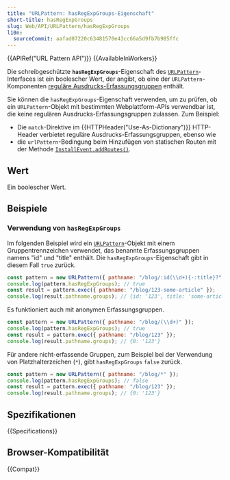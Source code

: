 ```yaml
---
title: "URLPattern: hasRegExpGroups-Eigenschaft"
short-title: hasRegExpGroups
slug: Web/API/URLPattern/hasRegExpGroups
l10n:
  sourceCommit: aafad07220c63481570e43cc66a5d9fb7b985ffc
---
```


{{APIRef("URL Pattern API")}} {{AvailableInWorkers}}

Die schreibgeschützte **`hasRegExpGroups`**-Eigenschaft des [`URLPattern`](/de/docs/Web/API/URLPattern)-Interfaces ist ein boolescher Wert, der angibt, ob eine der `URLPattern`-Komponenten [reguläre Ausdrucks-Erfassungsgruppen](/de/docs/Web/JavaScript/Guide/Regular_expressions/Groups_and_backreferences) enthält.

Sie können die `hasRegExpGroups`-Eigenschaft verwenden, um zu prüfen, ob ein `URLPattern`-Objekt mit bestimmten Webplattform-APIs verwendbar ist, die keine regulären Ausdrucks-Erfassungsgruppen zulassen. Zum Beispiel:

- Die `match`-Direktive im {{HTTPHeader("Use-As-Dictionary")}} HTTP-Header verbietet reguläre Ausdrucks-Erfassungsgruppen, ebenso wie
- die `urlPattern`-Bedingung beim Hinzufügen von statischen Routen mit der Methode [`InstallEvent.addRoutes()`](/de/docs/Web/API/InstallEvent/addRoutes).

## Wert

Ein boolescher Wert.

## Beispiele

### Verwendung von `hasRegExpGroups`

Im folgenden Beispiel wird ein [`URLPattern`](/de/docs/Web/API/URLPattern)-Objekt mit einem Gruppentrennzeichen verwendet, das benannte Erfassungsgruppen namens "id" und "title" enthält. Die `hasRegExpGroups`-Eigenschaft gibt in diesem Fall `true` zurück.

```js
const pattern = new URLPattern({ pathname: "/blog/:id(\\d+){-:title}?" });
console.log(pattern.hasRegExpGroups); // true
const result = pattern.exec({ pathname: "/blog/123-some-article" });
console.log(result.pathname.groups); // {id: '123', title: 'some-article'}
```

Es funktioniert auch mit anonymen Erfassungsgruppen.

```js
const pattern = new URLPattern({ pathname: "/blog/(\\d+)" });
console.log(pattern.hasRegExpGroups); // true
const result = pattern.exec({ pathname: "/blog/123" });
console.log(result.pathname.groups); // {0: '123'}
```

Für andere nicht-erfassende Gruppen, zum Beispiel bei der Verwendung von Platzhalterzeichen (`*`), gibt `hasRegExpGroups` `false` zurück.

```js
const pattern = new URLPattern({ pathname: "/blog/*" });
console.log(pattern.hasRegExpGroups); // false
const result = pattern.exec({ pathname: "/blog/123" });
console.log(result.pathname.groups); // {0: '123'}
```

## Spezifikationen

{{Specifications}}

## Browser-Kompatibilität

{{Compat}}
